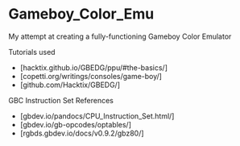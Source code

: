 # Gameboy_Color_Emu
My attempt at creating a fully-functioning Gameboy Color Emulator

Tutorials used
- [hacktix.github.io/GBEDG/ppu/#the-basics/]
- [copetti.org/writings/consoles/game-boy/]
- [github.com/Hacktix/GBEDG/]

GBC Instruction Set References
- [gbdev.io/pandocs/CPU_Instruction_Set.html/]
- [gbdev.io/gb-opcodes/optables/]
- [rgbds.gbdev.io/docs/v0.9.2/gbz80/]
